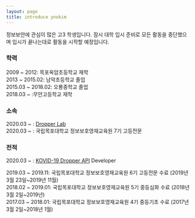 ```yaml
---
layout: page
title: introduce ynokim
---
```


정보보안에 관심이 많은 고3 학생입니다. 잠시 대학 입시 준비로 모든 활동을 중단했으며 입시가 끝나는대로 활동을 시작할 예정입니다.


### 학력

2009 ~ 2012: 목포옥암초등학교 재학<br>
2013 ~ 2015.02: 남악초등학교 졸업<br>
2015.03 ~ 2018.02: 오룡중학교 졸업<br>
2018.03 ~ :무안고등학교 재학

### 소속

2020.03 ~ : [Dropper Lab](https://dropper.tech)<br>
2020.03 ~ : 국립목포대학교 정보보호영재교육원 7기 고등전문

### 전적

2020.03 ~ : [KOVID-19 Dropper API](https://api.dropper.tech) Developer<br>

2019.03 ~ 2019.11: 국립목포대학교 정보보호영재교육원 6기 고등전문 수료 (2019년 3월 23일~2019년 11월)<br>
2018.02 ~ 2019.01: 국립목포대학교 정보보호영재교육원 5기 중등심화 수료 (2018년 3월 2일~2019년)<br>
2017.03 ~ 2018.01: 국립목포대학교 정보보호영재교육원 4기 중등기초 수료 (2017년 3월 2일~2018년 1월)<br>
